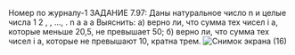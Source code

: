 Номер по журналу-1
ЗАДАНИЕ 7.97:
Даны натуральное число n и целые числа 
1 2 , , ..., . n a a a
Выяснить:
а) верно ли, что сумма тех чисел i a, которые меньше 20,5, не превышает 50; 
б) верно ли, что сумма тех чисел i a, которые не превышают 10, кратна трем.
![Снимок экрана (16)](https://user-images.githubusercontent.com/113889753/200272073-1259fae9-c429-4bd2-be60-1eabe2d8f42b.png)
